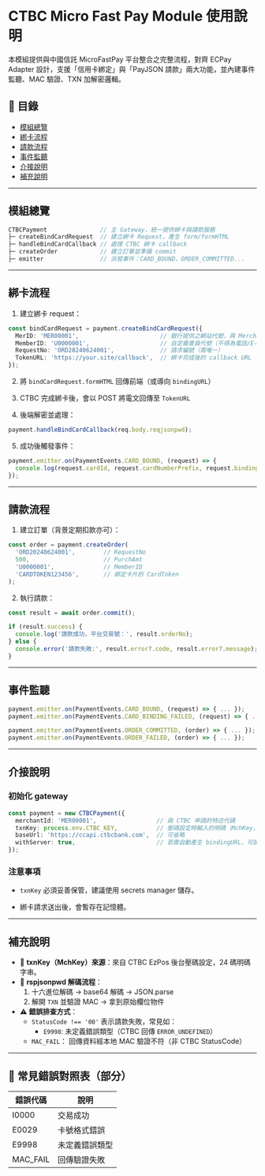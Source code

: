 # CTBC Micro Fast Pay Module 使用說明

本模組提供與中國信託 MicroFastPay 平台整合之完整流程，對齊 ECPay Adapter 設計，支援「信用卡綁定」與「PayJSON 請款」兩大功能，並內建事件監聽、MAC 驗證、TXN 加解密邏輯。

## 📌 目錄

- [模組總覽](#模組總覽)
- [綁卡流程](#綁卡流程)
- [請款流程](#請款流程)
- [事件監聽](#事件監聽)
- [介接說明](#介接說明)
- [補充說明](#補充說明)

---

## 模組總覽

```ts
CTBCPayment               // 主 Gateway，統一提供綁卡與請款服務
├─ createBindCardRequest  // 建立綁卡 Request，產生 form/formHTML
├─ handleBindCardCallback // 處理 CTBC 綁卡 callback
├─ createOrder            // 建立訂單並準備 commit
├─ emitter                // 派發事件：CARD_BOUND、ORDER_COMMITTED...
```

---

## 綁卡流程

1. 建立綁卡 request：

```ts
const bindCardRequest = payment.createBindCardRequest({
  MerID: 'MER00001',                       // 銀行提供之網站代號，與 MerchantID 不同
  MemberID: 'U0000001',                    // 自定義會員代號（不得為電話/E-mail 等敏感資訊）
  RequestNo: 'ORD20240624001',             // 請求編號（需唯一）
  TokenURL: 'https://your.site/callback',  // 綁卡完成後的 callback URL
});
```

2. 將 `bindCardRequest.formHTML` 回傳前端（或導向 `bindingURL`）

3. CTBC 完成綁卡後，會以 POST 將電文回傳至 `TokenURL`

4. 後端解密並處理：

```ts
payment.handleBindCardCallback(req.body.reqjsonpwd);
```

5. 成功後觸發事件：

```ts
payment.emitter.on(PaymentEvents.CARD_BOUND, (request) => {
  console.log(request.cardId, request.cardNumberPrefix, request.bindingDate);
});
```

---

## 請款流程

1. 建立訂單（背景定期扣款亦可）：

```ts
const order = payment.createOrder(
  'ORD20240624001',        // RequestNo
  500,                     // PurchAmt
  'U0000001',              // MemberID
  'CARDTOKEN123456',       // 綁定卡片的 CardToken
);
```

2. 執行請款：

```ts
const result = await order.commit();

if (result.success) {
  console.log('請款成功，平台交易號：', result.orderNo);
} else {
  console.error('請款失敗:', result.error?.code, result.error?.message);
}
```

---

## 事件監聽

```ts
payment.emitter.on(PaymentEvents.CARD_BOUND, (request) => { ... });
payment.emitter.on(PaymentEvents.CARD_BINDING_FAILED, (request) => { ... });

payment.emitter.on(PaymentEvents.ORDER_COMMITTED, (order) => { ... });
payment.emitter.on(PaymentEvents.ORDER_FAILED, (order) => { ... });
```

---

## 介接說明

### 初始化 gateway

```ts
const payment = new CTBCPayment({
  merchantId: 'MER00001',                 // 與 CTBC 申請的特店代碼
  txnKey: process.env.CTBC_KEY,           // 壓碼設定時輸入的明碼（MchKey，24 碼）
  baseUrl: 'https://ccapi.ctbcbank.com',  // 可省略
  withServer: true,                       // 若需自動產生 bindingURL，可設 true
});
```

### 注意事項

- `txnKey` 必須妥善保管，建議使用 secrets manager 儲存。

- 綁卡請求送出後，會暫存在記憶體。

---

## 補充說明

- 🔐 **txnKey（MchKey）來源**：來自 CTBC EzPos 後台壓碼設定，24 碼明碼字串。
- 🔎 **rspjsonpwd 解碼流程**：
  1. 十六進位解碼 → base64 解碼 → JSON.parse
  2. 解開 `TXN` 並驗證 MAC → 拿到原始欄位物件
- ⚠️ **錯誤排查方式**：
  - `StatusCode !== '00'` 表示請款失敗，常見如：
    - `E9998`: 未定義錯誤類型（CTBC 回傳 `ERROR_UNDEFINED`）
  - `MAC_FAIL`： 回傳資料經本地 MAC 驗證不符（非 CTBC StatusCode）

---

## 📎 常見錯誤對照表（部分）

| 錯誤代碼 | 說明               |
|----------|------------------|
| I0000    | 交易成功          |
| E0029    | 卡號格式錯誤      |
| E9998    | 未定義錯誤類型     |
| MAC_FAIL | 回傳驗證失敗      |

